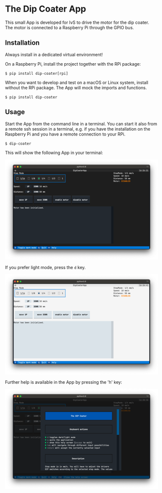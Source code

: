 # The Dip Coater App

This small App is developed for IvS to drive the motor for the dip coater. The motor is connected to a Raspberry Pi through the GPIO bus.

## Installation

Always install in a dedicated virtual environment!

On a Raspberry Pi, install the project together with the RPi package:

```
$ pip install dip-coater[rpi] 
```

When you want to develop and test on a macOS or Linux system, install without the RPi package. The App will mock the imports and functions.

```
$ pip install dip-coater
```

## Usage

Start the App from the command line in a terminal. You can start it also from a remote ssh session in a terminal, e.g. if you have the installation on the Raspberry Pi and you have a remote connection to your RPi.

```
$ dip-coater
```

This will show the following App in your terminal:

![](images/dip-coater-dark.png)

If you prefer light mode, press the `d` key.

![](images/dip-coater-light.png)

Further help is available in the App by pressing the 'h' key:

![](images/dip-coater-help-screen.png)
